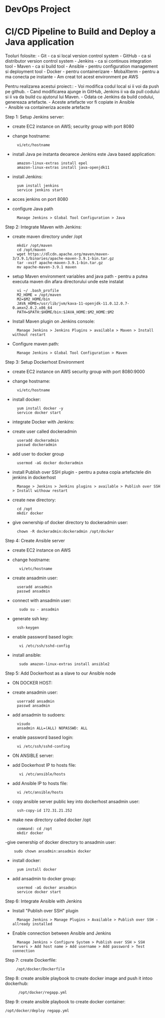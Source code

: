 # DevOps Project
# CI/CD Pipeline to Build and Deploy a Java application

Tooluri folosite:
	- Git - ca si local version control system
	- GitHub - ca si distributor version control system
	- Jenkins - ca si continuos integration tool
	- Maven - ca si build tool
	- Ansible - pentru configuration management si deployment tool
	- Docker - pentru containerizare
	- MobaXterm - pentru a ma conecta pe instante
	- Am creat tot acest environment pe AWS

Pentru realizarea acestui proiect::
	- Voi modifica codul local si ii voi da push pe github.
	- Cand modificarea ajunge in GitHub, Jenkins ii va da pull codului si ii va da build cu ajutorul lui Maven. 
	- Odata ce Jenkins da build codului, genereaza artefacte. 
	- Aceste artefacte vor fi copiate in Ansible 	
	- Ansible va containeriza aceste artefacte

Step 1: Setup Jenkins server:

- create EC2 instance on AWS; security group with port 8080

- change hostname:

		vi/etc/hostname

- install Java pe instanta deoarece Jenkins este Java based application:

		amazon-linux-extras install epel
		amazon-linux-extras install java-openjdk11

- install Jenkins:

		yum install jenkins
		service jenkins start

- acces jenkins on port 8080
	
- configure Java path

		Manage Jenkins > Global Tool Configuration > Java
    
Step 2: Integrate Maven with Jenkins:
    
- create maven directory under /opt

		mkdir /opt/maven
		cd /opt/maven
		wget https://dlcdn.apache.org/maven/maven-3/3.9.1/binaries/apache-maven-3.9.1-bin.tar.gz
		tar -xvzf apache-maven-3.9.1-bin.tar.gz
		mv apache-maven-3.9.1 maven

- setup Maven environment variables and java path - pentru a putea executa maven din afara directorului unde este instalat 

		vi ~/ .bash_profile
		M2_HOME = /opt/maven
		M2=$M2_HOME/bin
		JAVA_HOME=/usr/lib/jvm/kava-11-openjdk-11.0.12.0.7-0.amxn2.0.2.x86_64
		PATH=$PATH:$HOME/bin:$JAVA_HOME:$M2_HOME:$M2

- Install Maven plugin on Jenkins console:

		Manage Jenkins > Jenkins Plugins > available > Maven > Install without restart
	
- Configure maven path:

		Manage Jenkins > Global Tool Configuration > Maven
    
Step 3: Setup Dockerhost Environment

- create EC2 instance on AWS security group with port 8080:9000

- change hostname:

		vi/etc/hostname

- install docker:
	
		yum install docker -y
		service docker start

- integrate Docker with Jenkins:
- create user called dockeradmin
	
		useradd dockeradmin
		passwd dockeradmin

- add user to docker group
	
		usermod -aG docker dockeradmin	
	
- install Publish over SSH plugin - pentru a putea copia artefactele din jenkins in dockerhost

		Manage > Jenkins > Jenkins plugins > available > Publish over SSH > Install withouw restart

- create new directory:

		cd /opt
		mkdir docker

- give ownership of docker directory to dockeradmin user:

		chown -R dockeradmin:dockeradmin /opt/docker
    
 Step 4: Create Ansible server
 
- create EC2 instance on AWS

- change hostname:

		 vi/etc/hostname

- create ansadmin user:
	
		useradd ansadmin
		passwd ansadmin

- connect with ansadmin user:

		 sudo su - ansadmin

- generate ssh key: 

		ssh-keygen

- enable password based login:

		 vi /etc/ssh/sshd-config

- install ansible:

		 sudo amazon-linux-extras install ansible2
     
Step 5: Add Dockerhost as a slave to our Ansible node

- ON DOCKER HOST:
- create ansadmin user:
	
		userradd ansadmin
		passwd ansadmin

- add ansadmin to sudoers:

		visudo
		ansadmin ALL=(ALL) NOPASSWD: ALL
		
- enable password based login: 

		vi /etc/ssh/sshd-confing

- ON ANSIBLE server:
- add Dockerhost IP to hosts file:
	
		 vi /etc/ansible/hosts

- add Ansible IP to hosts file: 

		vi /etc/ansible/hosts

- copy ansible server public key into dockerhost ansadmin user:	

		ssh-copy-id 172.31.21.252

- make new directory called docker /opt
	
		command: cd /opt
		mkdir docker
	
-give ownership of docker directory to ansadmin user:
	
		sudo chown ansadmin:ansadmin docker
		
- install docker:

		yum install docker

- add ansadmin to docker group:
	
		usermod -aG docker ansadmin
		service docker start     
    
Step 6: Integrate Ansible with Jenkins

- Install "Publish over SSH" plugin

		Manage Jenkins > Manage Plugins > Available > Publish over SSH - allready installed
	
- Enable connection between Ansible and Jenkins

		Manage Jenkins > Configure System > Publish over SSH > SSH Servers > Add host name > Add username > Add password > Test connection
    
Step 7: create Dockerfile:

   		 /opt/docker/Dockerfile

Step 8: create ansible playbook to create docker image and push it intoo dockerhub: 
    
  		  /opt/docker/regapp.yml

Step 9: create ansible playbook to create docker container: 

    /opt/docker/deploy regapp.yml
